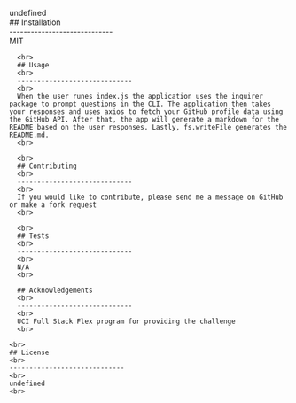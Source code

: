 undefined
      <br>
      ## Installation
      <br>
      -----------------------------
      <br>
      MIT
      <br>
      
      <br>
      ## Usage
      <br>
      -----------------------------
      <br>
      When the user runes index.js the application uses the inquirer package to prompt questions in the CLI. The application then takes your responses and uses axios to fetch your GitHub profile data using the GitHub API. After that, the app will generate a markdown for the README based on the user responses. Lastly, fs.writeFile generates the README.md.
      <br>
      
      <br>
      ## Contributing
      <br>
      -----------------------------
      <br>
      If you would like to contribute, please send me a message on GitHub or make a fork request
      <br>
      
      <br>
      ## Tests
      <br>
      -----------------------------
      <br>
      N/A
      <br>
      
      ## Acknowledgements
      <br>
      -----------------------------
      <br>
      UCI Full Stack Flex program for providing the challenge
      <br>
      
    <br>
    ## License
    <br>
    -----------------------------
    <br>
    undefined
    <br>
    